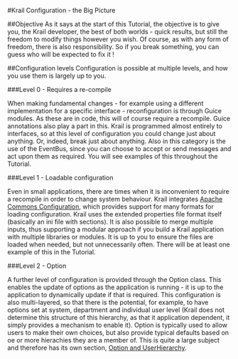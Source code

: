 #Krail Configuration - the Big Picture

##Objective
As it says at the start of this Tutorial, the objective is to give you, the Krail developer, the best of both worlds - quick results, but still the freedom to modify things however you wish.  Of course, as with any form of freedom, there is also responsibility.  So if you break something, you can guess who will be expected to fix it !

##Configuration levels
Configuration is possible at multiple levels, and how you use them is largely up to you.

###Level 0 - Requires a re-compile

When making fundamental changes - for example using a different implementation for a specific interface - reconfiguration is through Guice modules.  As these are in code, this will of course require a recompile.  Guice annotations also play a part in this.  Krail is programmed almost entirely to interfaces, so at this level of configuration you could change just about anything.  Or, indeed, break just about anything.  Also in this category is the use of the EventBus, since you can choose to accept or send messages and act upon them as required.  You will see examples of this throughout the Tutorial.

###Level 1 - Loadable configuration

Even in small applications, there are times when it is inconvenient to require a recompile in order to change system behaviour.  Krail integrates [Apache Commons Configuration](https://commons.apache.org/proper/commons-configuration), which provides support for many formats for loading configuration. Krail uses the extended properties file format itself (basically an ini file with sections).  It is also possible to merge multiple inputs, thus supporting a modular approach if you build a Krail application with multiple libraries or modules.  It is up to you to ensure the files are loaded when needed, but not unnecessarily often.  There will be at least one example of this in the Tutorial.

###Level 2 - Option

A further level of configuration is provided through the Option class.  This enables the update of options as the application is running - it is up to the application to dynamically update if that is required.  This configuration is also multi-layered, so that there is the potential, for example, to have options set at system, department and individual user level (Krail does not determine this structure of this hierarchy, as that it application dependent, it simply provides a mechanism to enable it). Option is typically used to allow users to make their own choices, but also provide typical defaults based on oe or more hierachies they are a member of.  This is quite a large subject and therefore has its own section, [Option and UserHierarchy](tutorial07.md).
 
